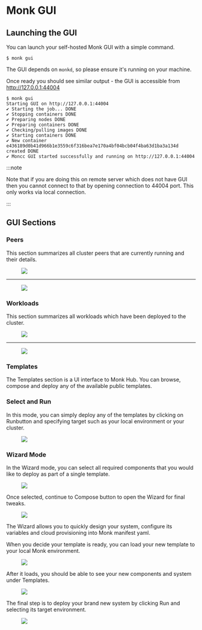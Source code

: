 # Monk GUI

## Launching the GUI

You can launch your self-hosted Monk GUI with a simple command.

    $ monk gui

The GUI depends on `monkd`, so please ensure it's running on your machine.

Once ready you should see similar output - the GUI is accessible from <http://127.0.0.1:44004>

```
$ monk gui
Starting GUI on http://127.0.0.1:44004
✔ Starting the job... DONE
✔ Stopping containers DONE
✔ Preparing nodes DONE
✔ Preparing containers DONE
✔ Checking/pulling images DONE
✔ Starting containers DONE
✔ New container e436189d0b41d966b1e3559c6f316bea7e170a4bf04bcb04f4ba63d1ba3a134d created DONE
✔ Moncc GUI started successfully and running on http://127.0.0.1:44004
```

:::note

Note that if you are doing this on remote server which does not have GUI then you cannot connect to that by opening connection to 44004 port. This only works via local connection.

:::

## GUI Sections

### Peers

This section summarizes all cluster peers that are currently running and their details.

<figure>
  <img src="/img/docs/gui1.png" />
</figure>

---

<figure>
  <img src="/img/docs/gui2.png" />
</figure>

### Workloads

This section summarizes all workloads which have been deployed to the cluster.

<figure>
  <img src="/img/docs/gui3.png" />
</figure>

---

<figure>
  <img src="/img/docs/gui4.png" />
</figure>

### Templates

The Templates section is a UI interface to Monk Hub. You can browse, compose and deploy any of the available public templates.

### Select and Run

In this mode, you can simply deploy any of the templates by clicking on Runbutton and specifying target such as your local environment or your cluster.

<figure>
  <img src="/img/docs/gui5.png" />
</figure>

### Wizard Mode

In the Wizard mode, you can select all required components that you would like to deploy as part of a single template.

<figure>
  <img src="/img/docs/gui6.png" />
</figure>

Once selected, continue to Compose button to open the Wizard for final tweaks.

<figure>
  <img src="/img/docs/gui7.png" />
</figure>

The Wizard allows you to quickly design your system, configure its variables and cloud provisioning into Monk manifest yaml.

When you decide your template is ready, you can load your new template to your local Monk environment.

<figure>
  <img src="/img/docs/gui8.png" />
</figure>

After it loads, you should be able to see your new components and system under Templates.

<figure>
  <img src="/img/docs/gui9.png" />
</figure>

The final step is to deploy your brand new system by clicking Run and selecting its target environment.

<figure>
  <img src="/img/docs/gui10.png" />
</figure>
